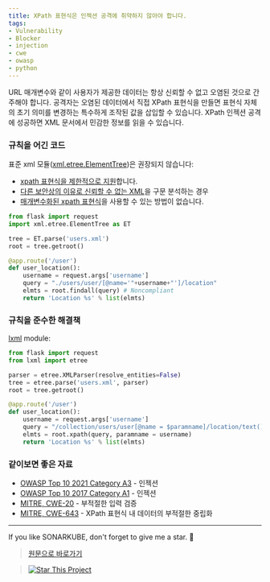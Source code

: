 ```yaml
---
title: XPath 표현식은 인젝션 공격에 취약하지 않아야 합니다.
tags:
- Vulnerability
- Blocker
- injection
- cwe
- owasp
- python
---
```

URL 매개변수와 같이 사용자가 제공한 데이터는 항상 신뢰할 수 없고 오염된 것으로 간주해야 합니다. 
공격자는 오염된 데이터에서 직접 XPath 표현식을 만들면 표현식 자체의 초기 의미를 변경하는 특수하게 조작된 값을 삽입할 수 있습니다. 
XPath 인젝션 공격에 성공하면 XML 문서에서 민감한 정보를 읽을 수 있습니다.


### 규칙을 어긴 코드
표준 xml 모듈([xml.etree.ElementTree](https://docs.python.org/3/library/xml.etree.elementtree.html))은 권장되지 않습니다:

- [xpath 표현식을 제한적으로 지원](https://docs.python.org/3/library/xml.etree.elementtree.html#xpath-support)합니다.
- [다른 보안상의 이유로 신뢰할 수 없는 XML](https://docs.python.org/3.9/library/xml.html#xml-vulnerabilities)을 구문 분석하는 경우
- [매개변수화된 xpath 표현식](https://wiki.sei.cmu.edu/confluence/display/java/IDS53-J.+Prevent+XPath+Injection)을 사용할 수 있는 방법이 없습니다.

```python
from flask import request
import xml.etree.ElementTree as ET

tree = ET.parse('users.xml')
root = tree.getroot()

@app.route('/user')
def user_location():
    username = request.args['username']
    query = "./users/user/[@name='"+username+"']/location"
    elmts = root.findall(query) # Noncompliant
    return 'Location %s' % list(elmts)
```


### 규칙을 준수한 해결책
[lxml](https://lxml.de/xpathxslt.html) module:
```python
from flask import request
from lxml import etree

parser = etree.XMLParser(resolve_entities=False)
tree = etree.parse('users.xml', parser)
root = tree.getroot()

@app.route('/user')
def user_location():
    username = request.args['username']
    query = "/collection/users/user[@name = $paramname]/location/text()"
    elmts = root.xpath(query, paramname = username)
    return 'Location %s' % list(elmts)
```


### 같이보면 좋은 자료
- [OWASP Top 10 2021 Category A3](https://owasp.org/Top10/A03_2021-Injection/) - 인젝션
- [OWASP Top 10 2017 Category A1](https://owasp.org/www-project-top-ten/2017/A1_2017-Injection) - 인젝션
- [MITRE, CWE-20](https://cwe.mitre.org/data/definitions/20) - 부적절한 입력 검증
- [MITRE, CWE-643](https://cwe.mitre.org/data/definitions/643) - XPath 표현식 내 데이터의 부적절한 중립화
---


If you like SONARKUBE, don't forget to give me a star. :star2:

> [원문으로 바로가기](https://rules.sonarsource.com/python/type/Vulnerability/RSPEC-2091)

> [![Star This Project](https://img.shields.io/github/stars/kantabile/sonarkube.svg?label=Stars&style=social)](https://github.com/kantabile/sonarkube)